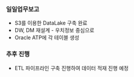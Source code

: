 ### 일일업무보고
- S3를 이용한 DataLake 구축 완료
- DW, DM 재설계 - 우치정보 중심으로
- Oracle ATP에 각 테이블 생성

### 추후 진행
- ETL 파이프라인 구축 진행하여 데이터 적재 진행 예정